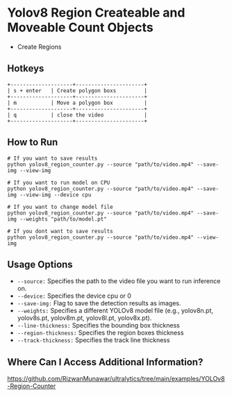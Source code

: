 # Yolov8 Region Createable and Moveable Count Objects

- Create Regions

## Hotkeys
~~~~~~~
+--------------------+----------------------+
| s + enter   | Create polygon boxs         |
+--------------------+----------------------+
| m           | Move a polygon box          |
+--------------------+----------------------+
| q           | close the video             |
+--------------------+----------------------+

~~~~~~~~~~~~~~~~~~~~~~~~~

## How to Run
~~~~
# If you want to save results
python yolov8_region_counter.py --source "path/to/video.mp4" --save-img --view-img

# If you want to run model on CPU
python yolov8_region_counter.py --source "path/to/video.mp4" --save-img --view-img --device cpu

# If you want to change model file
python yolov8_region_counter.py --source "path/to/video.mp4" --save-img --weights "path/to/model.pt"

# If you dont want to save results
python yolov8_region_counter.py --source "path/to/video.mp4" --view-img

~~~~~~~~~~~~~~~~~~~~~
## Usage Options

- `--source:` Specifies the path to the video file you want to run inference on.
- `--device:` Specifies the device cpu or 0
- `--save-img:` Flag to save the detection results as images.
- `--weights:` Specifies a different YOLOv8 model file (e.g., yolov8n.pt, yolov8s.pt, yolov8m.pt, yolov8l.pt, yolov8x.pt).
- `--line-thickness:` Specifies the bounding box thickness
- `--region-thickness:` Specifies the region boxes thickness
- `--track-thickness:` Specifies the track line thickness

## Where Can I Access Additional Information?

https://github.com/RizwanMunawar/ultralytics/tree/main/examples/YOLOv8-Region-Counter

